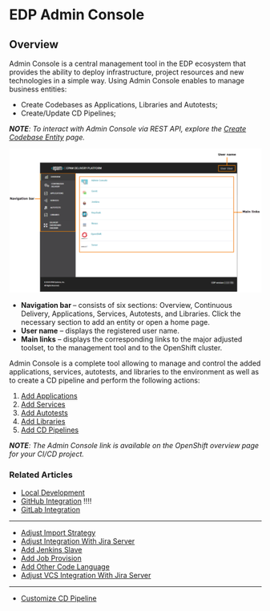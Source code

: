 # EDP Admin Console
## Overview
Admin Console is a central management tool in the EDP ecosystem that provides the ability to deploy infrastructure, project resources and new technologies in a simple way. 
Using Admin Console enables to manage business entities:
* Create Codebases as Applications, Libraries and Autotests;
* Create/Update CD Pipelines;

_**NOTE**: To interact with Admin Console via REST API, explore the [Create Codebase Entity](documentation/rest-api.md) page._

![overview-page](readme-resource/ac_overview_page.png "overview-page") 

- <strong>Navigation bar </strong>– consists of six sections: Overview, Continuous Delivery, Applications, Services, Autotests, and Libraries. Click the necessary section to add an entity or open a home page.
- <strong>User name</strong> – displays the registered user name. 
- <strong>Main links</strong> – displays the corresponding links to the major adjusted toolset, to the management tool and to the OpenShift cluster.

Admin Console is a complete tool allowing to manage and control the added applications, services, autotests, and libraries to the environment as well as to create a CD pipeline and perform the following actions:

1. [Add Applications](documentation/add_applications.md)
2. [Add Services](documentation/add_services.md) 
3. [Add Autotests](documentation/add_autotests.md) 
4. [Add Libraries](documentation/add_libraries.md)
5. [Add CD Pipelines](documentation/add_CD_pipelines.md)

_**NOTE**: The Admin Console link is available on the OpenShift overview page for your CI/CD project._

### Related Articles

* [Local Development](documentation/local_development.md)
* [GitHub Integration](documentation)  !!!!
* [GitLab Integration]()
---
* [Adjust Import Strategy](documentation/import-strategy.md)
* [Adjust Integration With Jira Server](documentation/jira-server.md)
* [Add Jenkins Slave](https://github.com/epmd-edp/jenkins-operator/blob/master/documentation/add-jenkins-slave.md#add-jenkins-slave)
* [Add Job Provision](https://github.com/epmd-edp/jenkins-operator/blob/master/documentation/add-job-provision.md#add-job-provision)
* [Add Other Code Language](documentation/add_other_code_language.md)
* [Adjust VCS Integration With Jira Server](documentation/jira_vcs_integration.md)
---
* [Customize CD Pipeline](documentation/cicd_customization/customize-deploy-pipeline.md)

